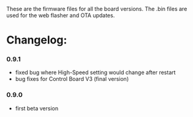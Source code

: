 These are the firmware files for all the board versions. The .bin files are used for the web flasher and OTA updates.

# Changelog:

### 0.9.1
- fixed bug where High-Speed setting would change after restart
- bug fixes for Control Board V3 (final version)
  
### 0.9.0
- first beta version

